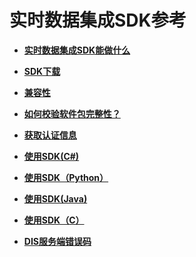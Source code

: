 # 实时数据集成SDK参考<a name="dayu_06_0000"></a>

-   **[实时数据集成SDK能做什么](实时数据集成SDK能做什么.md)**  

-   **[SDK下载](SDK下载.md)**  

-   **[兼容性](兼容性.md)**  

-   **[如何校验软件包完整性？](如何校验软件包完整性.md)**  

-   **[获取认证信息](获取认证信息.md)**  

-   **[使用SDK\(C\#\)](使用SDK(C-).md)**  

-   **[使用SDK（Python）](使用SDK（Python）.md)**  

-   **[使用SDK\(Java\)](使用SDK(Java).md)**  

-   **[使用SDK（C）](使用SDK（C）.md)**  

-   **[DIS服务端错误码](DIS服务端错误码.md)**  


